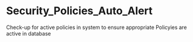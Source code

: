 # Security_Policies_Auto_Alert
Check-up for active policies in system to ensure appropriate Policyies are active in database
